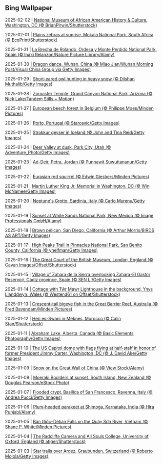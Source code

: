 ## Bing Wallpaper
2025-02-02 | [National Museum of African American History & Culture, Washington, DC (© BrianPIrwin/Shutterstock)](./wallpaper/2025-02-02.jpg) 

2025-02-01 | [Plains zebras at sunrise, Mokala National Park, South Africa (© EcoPrint/Shutterstock)](./wallpaper/2025-02-01.jpg) 

2025-01-31 | [La Brecha de Rolando, Ordesa y Monte Perdido National Park, Spain (© Inaki Relanzon/Nature Picture Library/Alamy)](./wallpaper/2025-01-31.jpg) 

2025-01-30 | [Dragon dance, Wuhan, China (© Miao Jian/Wuhan Morning Post/Visual China Group via Getty Images)](./wallpaper/2025-01-30.jpg) 

2025-01-29 | [Short-eared owl hunting in heavy snow (© Dilshan Muthalib/Getty Images)](./wallpaper/2025-01-29.jpg) 

2025-01-28 | [Zoroaster Temple, Grand Canyon National Park, Arizona (© Nick Lake/Tandem Stills + Motion)](./wallpaper/2025-01-28.jpg) 

2025-01-27 | [European beech forest in Belgium (© Philippe Moes/Minden Pictures)](./wallpaper/2025-01-27.jpg) 

2025-01-26 | [Porto, Portugal (© Starcevic/Getty Images)](./wallpaper/2025-01-26.jpg) 

2025-01-25 | [Strokkur geyser in Iceland (© John and Tina Reid/Getty Images)](./wallpaper/2025-01-25.jpg) 

2025-01-24 | [Deer Valley at dusk, Park City, Utah (© Adventure_Photo/Getty Images)](./wallpaper/2025-01-24.jpg) 

2025-01-23 | [Ad-Deir, Petra, Jordan (© Punnawit Suwuttananun/Getty Images)](./wallpaper/2025-01-23.jpg) 

2025-01-22 | [Eurasian red squirrel (© Edwin Giesbers/Minden Pictures)](./wallpaper/2025-01-22.jpg) 

2025-01-21 | [Martin Luther King Jr. Memorial in Washington, DC (© Win McNamee/Getty Images)](./wallpaper/2025-01-21.jpg) 

2025-01-20 | [Neptune's Grotto, Sardinia, Italy (© Carlo Murenu/Getty Images)](./wallpaper/2025-01-20.jpg) 

2025-01-19 | [Sunset at White Sands National Park, New Mexico (© Image Professionals GmbH/Alamy)](./wallpaper/2025-01-19.jpg) 

2025-01-18 | [Brown pelican, San Diego, California (© Arthur Morris/BIRDS AS ART/Getty Images)](./wallpaper/2025-01-18.jpg) 

2025-01-17 | [High Peaks Trail in Pinnacles National Park, San Benito County, California (© yhelfman/Getty Images)](./wallpaper/2025-01-17.jpg) 

2025-01-16 | [The Great Court of the British Museum, London, England (© Cavan Images/Offset/Shutterstock)](./wallpaper/2025-01-16.jpg) 

2025-01-15 | [Village of Zahara de la Sierra overlooking Zahara-El Gastor Reservoir, Cádiz province, Spain (© SEN LI/Getty Images)](./wallpaper/2025-01-15.jpg) 

2025-01-14 | [Cottage with Tŵr Mawr Lighthouse in the background, Ynys Llanddwyn, Wales (© Westend61 on Offset/Shutterstock)](./wallpaper/2025-01-14.jpg) 

2025-01-13 | [Crescent-tail bigeye fish in the Great Barrier Reef, Australia (© Fred Bavendam/Minden Pictures)](./wallpaper/2025-01-13.jpg) 

2025-01-12 | [Heri es-Swani in Meknes, Morocco (© Calin Stan/Shutterstock)](./wallpaper/2025-01-12.jpg) 

2025-01-11 | [Abraham Lake, Alberta, Canada (© Basic Elements Photography/Getty Images)](./wallpaper/2025-01-11.jpg) 

2025-01-10 | [The US Capitol dome with flags flying at half-staff in honor of former President Jimmy Carter, Washington, DC (© J. David Ake/Getty Images)](./wallpaper/2025-01-10.jpg) 

2025-01-09 | [Snow on the Great Wall of China (© View Stock/Alamy)](./wallpaper/2025-01-09.jpg) 

2025-01-08 | [Moeraki Boulders at sunset, South Island, New Zealand (© Douglas Pearson/eStock Photo)](./wallpaper/2025-01-08.jpg) 

2025-01-07 | [Flooded crypt, Basilica of San Francesco, Ravenna, Italy (© Andrea Pucci/Getty Images)](./wallpaper/2025-01-07.jpg) 

2025-01-06 | [Plum-headed parakeet at Shimoga, Karnataka, India (© Hira Punjabi/Alamy)](./wallpaper/2025-01-06.jpg) 

2025-01-05 | [Bản Giốc–Detian Falls on the Quây Sơn River, Vietnam (© Shane P. White/Minden Pictures)](./wallpaper/2025-01-05.jpg) 

2025-01-04 | [The Radcliffe Camera and All Souls College, University of Oxford, England (© atiger/Shutterstock)](./wallpaper/2025-01-04.jpg) 

2025-01-03 | [Star trails over Ardez, Graubunden, Switzerland (© Roberto Moiola/Getty Images)](./wallpaper/2025-01-03.jpg) 

